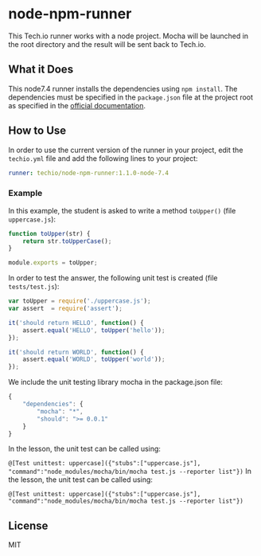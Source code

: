 # node-npm-runner

This Tech.io runner works with a node project. Mocha will be launched in the root directory and the result will be sent back to Tech.io.

## What it Does

This node7.4 runner installs the dependencies using `npm install`. The dependencies must be specified in the `package.json` file at the project root as specified in the [official documentation](https://docs.npmjs.com/getting-started/using-a-package.json).

## How to Use

In order to use the current version of the runner in your project, edit the `techio.yml` file and add the following lines to your project:

```yaml
runner: techio/node-npm-runner:1.1.0-node-7.4
```

### Example

In this example, the student is asked to write a method `toUpper()` (file `uppercase.js`):

```javascript
function toUpper(str) {
	return str.toUpperCase();
}

module.exports = toUpper;
```

In order to test the answer, the following unit test is created (file `tests/test.js`):

```javascript
var toUpper = require('./uppercase.js');
var assert  = require('assert');

it('should return HELLO', function() {
	assert.equal('HELLO', toUpper('hello'));
});

it('should return WORLD', function() {
	assert.equal('WORLD', toUpper('world'));
});
```

We include the unit testing library mocha in the package.json file:

```javascript
{
	"dependencies": {
		"mocha": "*",
		"should": ">= 0.0.1"
	}
}
```

In the lesson, the unit test can be called using:

`@[Test unittest: uppercase]({"stubs":["uppercase.js"], "command":"node_modules/mocha/bin/mocha test.js --reporter list"})`
In the lesson, the unit test can be called using:

`@[Test unittest: uppercase]({"stubs":["uppercase.js"], "command":"node_modules/mocha/bin/mocha test.js --reporter list"})`

## License

MIT
